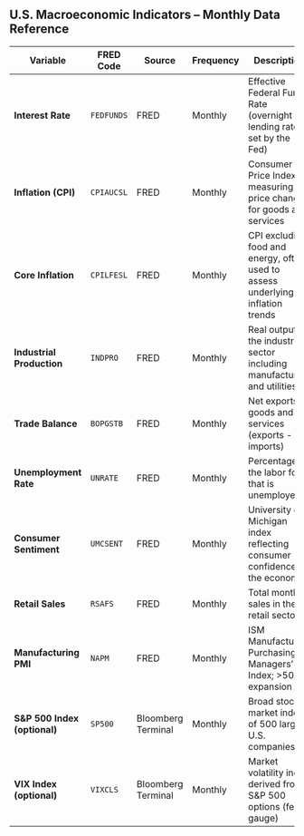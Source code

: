 ## U.S. Macroeconomic Indicators – Monthly Data Reference

| **Variable**              | **FRED Code** | **Source** | **Frequency** | **Description** |
|---------------------------|---------------|------------|---------------|------------------|
| **Interest Rate**         | `FEDFUNDS`    | FRED       | Monthly       | Effective Federal Funds Rate (overnight lending rate set by the Fed) |
| **Inflation (CPI)**       | `CPIAUCSL`    | FRED       | Monthly       | Consumer Price Index measuring price changes for goods and services |
| **Core Inflation**        | `CPILFESL`    | FRED       | Monthly       | CPI excluding food and energy, often used to assess underlying inflation trends |
| **Industrial Production** | `INDPRO`      | FRED       | Monthly       | Real output of the industrial sector including manufacturing and utilities |
| **Trade Balance**         | `BOPGSTB`     | FRED       | Monthly       | Net exports of goods and services (exports - imports) |
| **Unemployment Rate**     | `UNRATE`      | FRED       | Monthly       | Percentage of the labor force that is unemployed |
| **Consumer Sentiment**    | `UMCSENT`     | FRED       | Monthly       | University of Michigan index reflecting consumer confidence in the economy |
| **Retail Sales**          | `RSAFS`       | FRED       | Monthly       | Total monthly sales in the retail sector |
| **Manufacturing PMI**     | `NAPM`        | FRED       | Monthly       | ISM Manufacturing Purchasing Managers’ Index; >50 = expansion |
| **S&P 500 Index (optional)** | `SP500`    | Bloomberg Terminal       | Monthly       | Broad stock market index of 500 large U.S. companies |
| **VIX Index (optional)**  | `VIXCLS`      | Bloomberg Terminal       | Monthly       | Market volatility index derived from S&P 500 options (fear gauge) |
